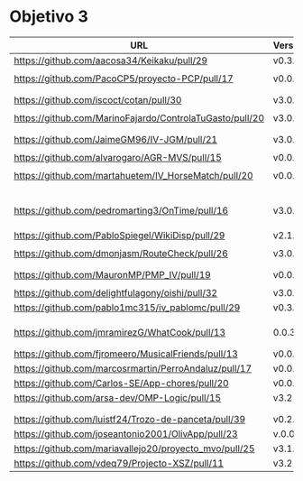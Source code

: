 # Objetivo 3

| URL                                              | Versión | Alcanzado |
|--------------------------------------------------|---------|-----------|
| https://github.com/aacosa34/Keikaku/pull/29      | v0.3.1  |      ✓    |
| <!-- Enlace de ArturoAcf -->                     |         |           |
| https://github.com/PacoCP5/proyecto-PCP/pull/17  | v0.0.3  |   ✓       |
| <!-- Enlace de SixtoCoca -->                     |         |           |
| <!-- Enlace de C V C -->                         |         |           |
| https://github.com/iscoct/cotan/pull/30          | v3.0.1  |    ✓      |
| <!-- Enlace de D H J M -->                       |         |           |
| https://github.com/MarinoFajardo/ControlaTuGasto/pull/20 | v3.0.1  |       ✓    |
| <!-- Enlace de pabloFernandezRR -->              |         |           |
| <!-- Enlace de dfolcha -->                       |         |           |
| https://github.com/JaimeGM96/IV-JGM/pull/21                     |    v3.0.1     |     ✓      |
| <!-- Enlace de fjgallardo00 -->                  |         |           |
| https://github.com/alvarogaro/AGR-MVS/pull/15    | v0.0.6  |     ✓     |
| <!-- Enlace de Juanmihdz -->                     |         |           |
| https://github.com/martahuetem/IV_HorseMatch/pull/20 |    v0.0.1     |    ✓     |
| <!-- Enlace de manujurado1 -->                   |         |           |
| <!-- Enlace de JoseCarlosJC -->                  |         |           |
| <!-- Enlace de albegadel -->                     |         |           |
| <!-- Enlace de adrianlc3 -->                     |         |           |
| <!-- Enlace de JesusJMMA -->                     |         |           |
| <!-- Enlace de Gundisalvus2 -->                  |         |           |
| https://github.com/pedromarting3/OnTime/pull/16  | v3.0.3  | ✓         |
| <!-- Enlace de Davidmd00 -->                     |         |           |
| <!-- Enlace de LuisMart7 -->                     |         |           |
| <!-- Enlace de lovelace9981 -->                  |         |           |
| https://github.com/PabloSpiegel/WikiDisp/pull/29 | v2.1.1  |           |
| <!-- Enlace de M M J M -->                       |         |           |
| https://github.com/dmonjasm/RouteCheck/pull/26   | v3.0.2  | ✓         |
| <!-- Enlace de santim15 -->                      |         |           |
| <!-- Enlace de M P I -->                         |         |           |
|https://github.com/MauronMP/PMP_IV/pull/19        | v0.0.6  | ✓         |
| <!-- Enlace de amogue73 -->                      |         |           |
| https://github.com/delightfulagony/oishi/pull/32 | v3.0.0  | ✓         |
| https://github.com/pablo1mc315/iv_pablomc/pull/29 | v0.3.3  |   ✓      |
| <!-- Enlace de antoniojesuus -->                 |         |           |
| <!-- Enlace de ottoeprz -->                      |         |           |
| <!-- Enlace de danielsp13 -->                    |         |           |
| https://github.com/jmramirezG/WhatCook/pull/13   | 0.0.3   |    ✓      |
| <!-- Enlace de chowfie -->                       |         |           |
| <!-- Enlace de crdelapuente -->                  |         |           |
| https://github.com/fjromeero/MusicalFriends/pull/13                     | v0.0.3  |           |
| https://github.com/marcosrmartin/PerroAndaluz/pull/17 |v0.0.1|     ✓     |
| https://github.com/Carlos-SE/App-chores/pull/20 |    v0.0.8     |  ✓          |
| https://github.com/arsa-dev/OMP-Logic/pull/15    | v3.2    | ✓         |
| <!-- Enlace de RafaelT00 -->                     |         |           |
| <!-- Enlace de ignaciotitos -->                  |         |           |
| https://github.com/luistf24/Trozo-de-panceta/pull/39 | v0.2.6 |    ✓       |
| https://github.com/joseantonio2001/OlivApp/pull/23    |  v.0.0.4       |     ✓      |
| https://github.com/mariavallejo20/proyecto_mvo/pull/25 | v3.1.0 |   ✓         |
| https://github.com/vdeq79/Projecto-XSZ/pull/11 |   v3.2      |   ✓         |

